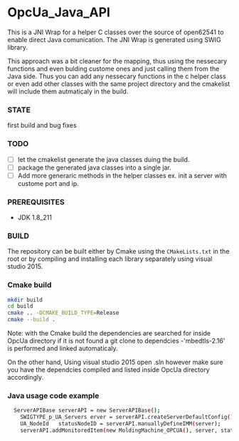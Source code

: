# OpcUa_Java_API

This is a JNI Wrap for a helper C classes over the source of open62541 to enable direct Java comunication.
The JNI Wrap is generated using SWIG library.

This approach was a bit cleaner for the mapping, thus using the nessecary functions and even bulding custome ones and just calling them from the Java side. Thus you can add any nessecary functions in the c helper class or even add other classes with the same project directory and the cmakelist will include them autmaticaly in the build.

### STATE

first build and bug fixes
### TODO
- [ ] let the cmakelist generate the java classes duing the build.
- [ ] package the generated java classes into a single jar.
- [ ] Add more generaric methods in the helper classes ex. init a server with custome port and ip.

### PREREQUISITES

* JDK 1.8_211


### BUILD

The repository can be built either by Cmake using the `CMakeLists.txt` in the root or by compiling and installing each library separately using visual studio 2015.


### Cmake build

```bash
mkdir build
cd build 
cmake .. -DCMAKE_BUILD_TYPE=Release 
cmake --build .
```

Note: with the Cmake build the dependencies are searched for inside OpcUa directory if it is not found a git clone to dependcies -'mbedtls-2.16' is performed and linked automaticaly.

On the other hand, Using visual studio 2015 open .sln however make sure you have the dependcies compiled and listed inside OpcUa directory accordingly.

### Java usage code example 

```bash
  ServerAPIBase	serverAPI = new ServerAPIBase();
	SWIGTYPE_p_UA_Servers erver = serverAPI.createServerDefaultConfig();
	UA_NodeId	statusNodeID = serverAPI.manuallyDefineIMM(server);
	serverAPI.addMonitoredItem(new MoldingMachine_OPCUA(), server, statusNodeID);
```
